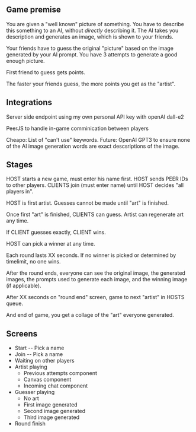## Game premise

You are given a "well known" picture of something. You have to describe this something to an AI, without _directly_ describing it. The AI takes you description and generates an image, which is shown to your friends.

Your friends have to guess the original "picture" based on the image generated by your AI prompt. You have 3 attempts to generate a good enough picture.

First friend to guess gets points.

The faster your friends guess, the more points you get as the "artist".

## Integrations

Server side endpoint using my own personal API key with openAI dall-e2

PeerJS to handle in-game comminication between players

Cheapo: List of "can't use" keywords.
Future: OpenAI GPT3 to ensure none of the AI image generation words are exact descsriptions of the image.

## Stages

HOST starts a new game, must enter his name first. HOST sends PEER IDs to other players. CLIENTS join (must enter name) until HOST decides "all players in".

HOST is first artist. Guesses cannot be made until "art" is finished.

Once first "art" is finished, CLIENTS can guess. Artist can regenerate art any time.

If CLIENT guesses exactly, CLIENT wins.

HOST can pick a winner at any time.

Each round lasts XX seconds. If no winner is picked or determined by timelimit, no one wins.

After the round ends, everyone can see the original image, the generated images, the prompts used to generate each image, and the winning image (if applicable).

After XX seconds on "round end" screen, game to next "artist" in HOSTS queue.

And end of game, you get a collage of the "art" everyone generated.

## Screens

- Start -- Pick a name
- Join -- Pick a name
- Waiting on other players
- Artist playing
  - Previous attempts component
  - Canvas component
  - Incoming chat component
- Guesser playing
  - No art
  - First image generated
  - Second image generated
  - Third image generated
- Round finish
